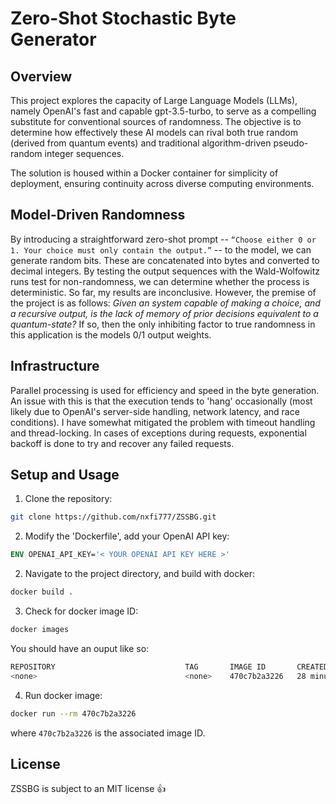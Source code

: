 # Zero-Shot Stochastic Byte Generator

## Overview
This project explores the capacity of Large Language Models (LLMs), namely OpenAI's fast and capable gpt-3.5-turbo, to serve as a compelling substitute for conventional sources of randomness. The objective is to determine how effectively these AI models can rival both true random (derived from quantum events) and traditional algorithm-driven pseudo-random integer sequences. 

The solution is housed within a Docker container for simplicity of deployment, ensuring continuity across diverse computing environments.

## Model-Driven Randomness
By introducing a straightforward zero-shot prompt -- `“Choose either 0 or 1. Your choice must only contain the output.”` -- to the model, we can generate random bits. These are concatenated into bytes and converted to decimal integers. By testing the output sequences with the Wald-Wolfowitz runs test for non-randomness, we can determine whether the process is deterministic. So far, my results are inconclusive. However, the premise of the project is as follows: _Given an system capable of making a choice, and a recursive output, is the lack of memory of prior decisions equivalent to a quantum-state?_ If so, then the only inhibiting factor to true randomness in this application is the models 0/1 output weights.

## Infrastructure
Parallel processing is used for efficiency and speed in the byte generation. An issue with this is that the execution tends to 'hang' occasionally (most likely due to OpenAI's server-side handling, network latency, and race conditions). I have somewhat mitigated the problem with timeout handling and thread-locking. In cases of exceptions during requests, exponential backoff is done to try and recover any failed requests.

## Setup and Usage
1. Clone the repository:
```sh
git clone https://github.com/nxfi777/ZSSBG.git
```

2. Modify the 'Dockerfile', add your OpenAI API key:
```dockerfile
ENV OPENAI_API_KEY='< YOUR OPENAI API KEY HERE >'
```

2. Navigate to the project directory, and build with docker:
```sh
docker build .
```

3. Check for docker image ID:
```sh
docker images
```

You should have an ouput like so:
```sh
REPOSITORY                             TAG       IMAGE ID       CREATED          SIZE
<none>                                 <none>    470c7b2a3226   28 minutes ago   376MB
```

4. Run docker image:
```sh
docker run --rm 470c7b2a3226
```

where `470c7b2a3226` is the associated image ID.

## License
ZSSBG is subject to an MIT license 👍
